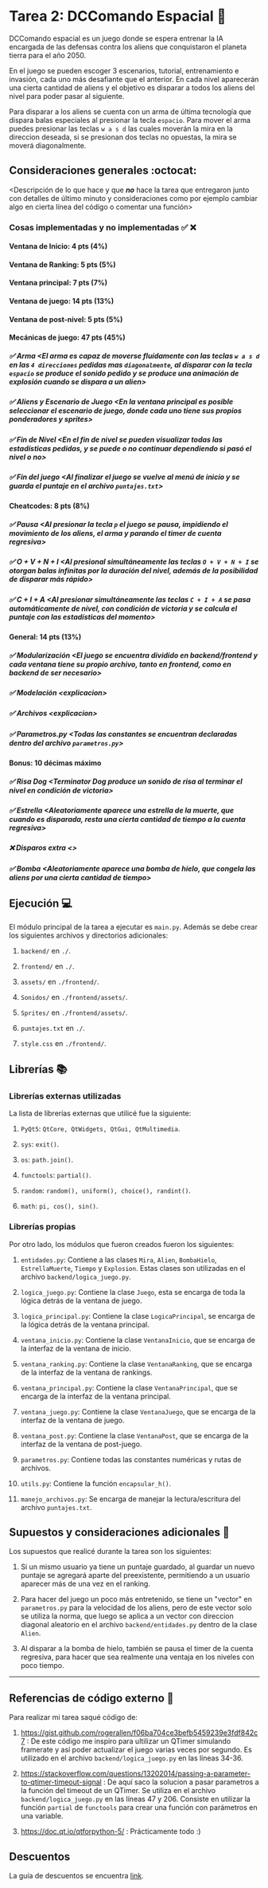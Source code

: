 # Tarea 2: DCComando Espacial :school_satchel:

DCComando espacial es un juego donde se espera entrenar la IA encargada de las defensas contra los aliens que conquistaron el planeta tierra para el año 2050.

En el juego se pueden escoger 3 escenarios, tutorial, entrenamiento e invasión, cada uno más desafiante que el anterior. En cada nivel aparecerán una cierta cantidad de aliens y el objetivo es disparar a todos los aliens del nivel para poder pasar al siguiente. 

Para disparar a los aliens se cuenta con un arma de última tecnología que dispara balas especiales al presionar la tecla ```espacio```. Para mover el arma puedes presionar las teclas ```w a s d``` las cuales moverán la mira en la direccion deseada, si se presionan dos teclas no opuestas, la mira se moverá diagonalmente.

## Consideraciones generales :octocat:

<Descripción de lo que hace y que **_no_** hace la tarea que entregaron junto
con detalles de último minuto y consideraciones como por ejemplo cambiar algo
en cierta línea del código o comentar una función>

### Cosas implementadas y no implementadas :white_check_mark: :x:

#### Ventana de Inicio: 4 pts (4%)
#### Ventana de Ranking: 5 pts (5%)
#### Ventana principal: 7 pts (7%)
#### Ventana de juego: 14 pts (13%)
#### Ventana de post-nivel: 5 pts (5%)
#### Mecánicas de juego: 47 pts (45%)
##### ✅ Arma <El arma es capaz de moverse fluídamente con las teclas ```w a s d``` en las ```4 direcciones``` pedidas mas ```diagonalmente```, al disparar con la tecla ```espacio``` se produce el sonido pedido y se produce una animación de explosión cuando se dispara a un alien\>
##### ✅ Aliens y Escenario de Juego <En la ventana principal es posible seleccionar el escenario de juego, donde cada uno tiene sus propios ponderadores y sprites\>
##### ✅ Fin de Nivel <En el fin de nivel se pueden visualizar todas las estadísticas pedidas, y se puede o no continuar dependiendo si pasó el nivel o no\>
##### ✅ Fin del juego <Al finalizar el juego se vuelve al menú de inicio y se guarda el puntaje en el archivo ```puntajes.txt```\>
#### Cheatcodes: 8 pts (8%)
##### ✅ Pausa <Al presionar la tecla ```p``` el juego se pausa, impidiendo el movimiento de los aliens, el arma y parando el timer de cuenta regresiva\>
##### ✅ O + V + N + I <Al presional simultáneamente las teclas ```O + V + N + I``` se otorgan balas infinitas por la duración del nivel, además de la posibilidad de disparar más rápido\>
##### ✅  C + I + A <Al presionar simultáneamente las teclas ```C + I + A``` se pasa automáticamente de nivel, con condición de victoria y se calcula el puntaje con las estadísticas del momento\>
#### General: 14 pts (13%)
##### ✅ Modularización <El juego se encuentra dividido en backend/frontend y cada ventana tiene su propio archivo, tanto en frontend, como en backend de ser necesario\>
##### ✅ Modelación <explicacion\>
##### ✅ Archivos  <explicacion\>
##### ✅ Parametros.py <Todas las constantes se encuentran declaradas dentro del archivo ```parametros.py```\>
#### Bonus: 10 décimas máximo
##### ✅ Risa Dog <Terminator Dog produce un sonido de risa al terminar el nivel en condición de victoria\>
##### ✅ Estrella <Aleatoriamente aparece una estrella de la muerte, que cuando es disparada, resta una cierta cantidad de tiempo a la cuenta regresiva\>
##### ❌ Disparos extra <\>
##### ✅ Bomba <Aleatoriamente aparece una bomba de hielo, que congela las aliens por una cierta cantidad de tiempo\>

## Ejecución :computer:
El módulo principal de la tarea a ejecutar es  ```main.py```. Además se debe crear los siguientes archivos y directorios adicionales:
1. ```backend/``` en ```./```.

2. ```frontend/``` en ```./```.

3. ```assets/``` en ```./frontend/```.

4. ```Sonidos/``` en ```./frontend/assets/```.

5. ```Sprites/``` en ```./frontend/assets/```.

6. ```puntajes.txt``` en ```./```.

7. ```style.css``` en ```./frontend/```.


## Librerías :books:
### Librerías externas utilizadas
La lista de librerías externas que utilicé fue la siguiente:

1. ```PyQt5```:     ```QtCore, QtWidgets, QtGui, QtMultimedia```.

2. ```sys```:       ```exit()```.

3. ```os```:        ```path.join()```.

4. ```functools```: ```partial()```.

5. ```random```:    ```random(), uniform(), choice(), randint()```.

6. ```math```:      ```pi, cos(), sin()```.

### Librerías propias
Por otro lado, los módulos que fueron creados fueron los siguientes:

1. ```entidades.py```: Contiene a las clases ```Mira```, ```Alien```, ```BombaHielo```, ```EstrellaMuerte```, ```Tiempo``` y ```Explosion```. Estas clases son utilizadas en el archivo ```backend/logica_juego.py```.

2. ```logica_juego.py```: Contiene la clase ```Juego```, esta se encarga de toda la lógica detrás de la ventana de juego.

3. ```logica_principal.py```: Contiene la clase ```LogicaPrincipal```, se encarga de la lógica detrás de la ventana principal.

4. ```ventana_inicio.py```: Contiene la clase ```VentanaInicio```, que se encarga de la interfaz de la ventana de inicio.

5. ```ventana_ranking.py```: Contiene la clase ```VentanaRanking```, que se encarga de la interfaz de la ventana de rankings.

6. ```ventana_principal.py```: Contiene la clase ```VentanaPrincipal```, que se encarga de la interfaz de la ventana principal.

7. ```ventana_juego.py```: Contiene la clase ```VentanaJuego```, que se encarga de la interfaz de la ventana de juego.

8. ```ventana_post.py```: Contiene la clase ```VentanaPost```, que se encarga de la interfaz de la ventana de post-juego.

9. ```parametros.py```: Contiene todas las constantes numéricas y rutas de archivos.

10. ```utils.py```: Contiene la función ```encapsular_h()```.

11. ```manejo_archivos.py```: Se encarga de manejar la lectura/escritura del archivo ```puntajes.txt```.


## Supuestos y consideraciones adicionales :thinking:
Los supuestos que realicé durante la tarea son los siguientes:

1. Si un mismo usuario ya tiene un puntaje guardado, al guardar un nuevo puntaje se agregará aparte del preexistente, permitiendo a un usuario aparecer más de una vez en el ranking.

2. Para hacer del juego un poco más entretenido, se tiene un "vector" en ```parametros.py``` para la velocidad de los aliens, pero de este vector solo se utiliza la norma, que luego se aplica a un vector con direccion diagonal aleatorio en el archivo ```backend/entidades.py``` dentro de la clase ```Alien```.

3. Al disparar a la bomba de hielo, también se pausa el timer de la cuenta regresiva, para hacer que sea realmente una ventaja en los niveles con poco tiempo.

-------

## Referencias de código externo :book:

Para realizar mi tarea saqué código de:
1. https://gist.github.com/rogerallen/f06ba704ce3befb5459239e3fdf842c7 : De este código me inspiro para ultilizar un QTimer simulando framerate y así poder actualizar el juego varias veces por segundo. Es utilizado en el archivo ```backend/logica_juego.py``` en las líneas 34-36.

2. https://stackoverflow.com/questions/13202014/passing-a-parameter-to-qtimer-timeout-signal : De aquí saco la solucion a pasar parametros a la función del timeout de un QTimer. Se utiliza en el archivo ```backend/logica_juego.py``` en las líneas 47 y 206. Consiste en utilizar la función ```partial``` de ```functools``` para crear una función con parámetros en una variable.

3. https://doc.qt.io/qtforpython-5/ : Prácticamente todo :)



## Descuentos
La guía de descuentos se encuentra [link](https://github.com/IIC2233/syllabus/blob/main/Tareas/Descuentos.md).
